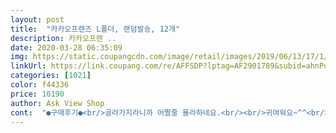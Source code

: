```yaml
---
layout: post 
title:  "카카오프렌즈 L폴더, 랜덤발송, 12개" 
description: 카카오프렌 ..
date: 2020-03-28 06:35:09 
img: https://static.coupangcdn.com/image/retail/images/2019/06/13/17/1/150be467-856f-492d-bfa2-2b6cf723ed0e.jpg 
linkUrl: https://link.coupang.com/re/AFFSDP?lptag=AF2901789&subid=ahnPublicAsk&pageKey=239687327&itemId=762462066&vendorItemId=4923180418&traceid=V0-113-8d245799622c4df2 
categories: [1021] 
color: f44336 
price: 10190 
author: Ask View Shop 
cont:  "●구매후기●<br/>골라가지라니까 어쩔줄 몰라하네요.<br/><br/>귀여워요~^^<br/>그래도 한가지나 두가지 종류로 오진 않아서 다행이죠^^;<br/>꼭 골고루 올거라고는 기대하지 마시고 말그대로 랜덤이다 생각하고 주문하시면 큰 불만 없으실거 같아요~<br/>두개씩 골고루 받은 분들도 많으셨는데 저는 세가지 종류 왔네요~ 라이언6개 어피치4개 무지2개 이렇게왔네요~<br/>비록 네오는 없었지만, 네오만 없어서 다행이다 생각했어욬ㅋㅋ<br/>애정하는 카카오캐릭이라 직원들 다 좋아해요.<br/><br/>여러종류로 오니까 좋았어요.<br/><br/>완전 이뻐서.<br/>.<br/> ♡♡<br/>저렴하고 쓸모도 있어서 단체선물로도 좋죠~<br/>" 
---
```


